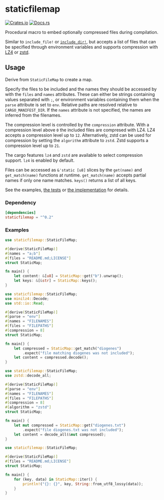 # staticfilemap

[![Crates.io](https://img.shields.io/crates/v/staticfilemap)](https://crates.io/crates/staticfilemap)
[![Docs.rs](https://docs.rs/staticfilemap/badge.svg)](https://docs.rs/staticfilemap)

Procedural macro to embed optionally compressed files during compilation.

Similar to `include_file!` or [`include_dir!`](https://crates.io/crates/include_dir), but accepts a list of files that can be specified through environment variables and supports compression with [LZ4](https://github.com/lz4/lz4) or [zstd](https://github.com/facebook/zstd).

## Usage

Derive from `StaticFileMap` to create a map.

Specify the files to be included and the names they should be accessed by with the `files` and `names` attributes.
These can either be strings containing values separated with `;`, or environment variables containing them when the `parse` attribute is set to `env`.
Relative paths are resolved relative to `CARGO_MANIFEST_DIR`. If the `names` attribute is not specified, the names are inferred from the filenames.

The compression level is controlled by the `compression` attribute. With a compression level above `0` the included files are compresed with LZ4. LZ4 accepts a compression level up to `12`.
Alternatively, zstd can be used for compression by setting the `algorithm` attribute to `zstd`. Zstd supports a compression level up to `21`.

The cargo features `lz4` and `zstd` are available to select compression support. `lz4` is enabled by default.

Files can be accessed as `&'static [u8]` slices by the `get(name)` and `get_match(name)` functions at runtime.
`get_match(name)` accepts partial names if only one name matches. `keys()` returns a list of all keys.

See the examples, [the tests](tests/tests.rs) or [the implementation](src/lib.rs) for details.

### Dependency

```toml
[dependencies]
staticfilemap = "^0.2"
```

### Examples

```rust
use staticfilemap::StaticFileMap;

#[derive(StaticFileMap)]
#[names = "a;b"]
#[files = "README.md;LICENSE"]
struct StaticMap;

fn main() {
    let content: &[u8] = StaticMap::get("b").unwrap();
    let keys: &[&str] = StaticMap::keys();
}
```

```rust
use staticfilemap::StaticFileMap;
use minilz4::Decode;
use std::io::Read;

#[derive(StaticFileMap)]
#[parse = "env"]
#[names = "FILENAMES"]
#[files = "FILEPATHS"]
#[compression = 8]
struct StaticMap;

fn main() {
    let compressed = StaticMap::get_match("diogenes")
        .expect("file matching diogenes was not included");
    let content = compressed.decode();
}
```

```rust
use staticfilemap::StaticFileMap;
use zstd::decode_all;

#[derive(StaticFileMap)]
#[parse = "env"]
#[names = "FILENAMES"]
#[files = "FILEPATHS"]
#[compression = 8]
#[algorithm = "zstd"]
struct StaticMap;

fn main() {
    let mut compressed = StaticMap::get("diogenes.txt")
        .expect("file diogenes.txt was not included");
    let content = decode_all(&mut compressed);
}
```

```rust
use staticfilemap::StaticFileMap;

#[derive(StaticFileMap)]
#[files = "README.md;LICENSE"]
struct StaticMap;

fn main() {
    for (key, data) in StaticMap::iter() {
        println!("{}: {}", key, String::from_utf8_lossy(data));
    }
}
```
